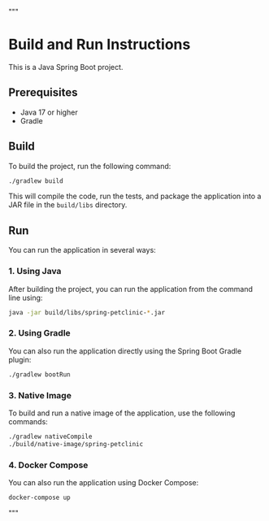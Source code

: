 """
# Build and Run Instructions

This is a Java Spring Boot project.

## Prerequisites

- Java 17 or higher
- Gradle

## Build

To build the project, run the following command:

```bash
./gradlew build
```

This will compile the code, run the tests, and package the application into a JAR file in the `build/libs` directory.

## Run

You can run the application in several ways:

### 1. Using Java
After building the project, you can run the application from the command line using:

```bash
java -jar build/libs/spring-petclinic-*.jar
```

### 2. Using Gradle
You can also run the application directly using the Spring Boot Gradle plugin:

```bash
./gradlew bootRun
```

### 3. Native Image
To build and run a native image of the application, use the following commands:

```bash
./gradlew nativeCompile
./build/native-image/spring-petclinic
```

### 4. Docker Compose
You can also run the application using Docker Compose:

```bash
docker-compose up
```
"""